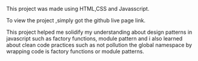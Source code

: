 This project was made using HTML,CSS and Javasscript.

To view the project ,simply got the github live page link.



This project helped me solidify my understanding about design patterns in javascript such as factory functions, module pattern and i also learned about clean code practices such as not pollution the global namespace by wrapping code is factory functions or module patterns.